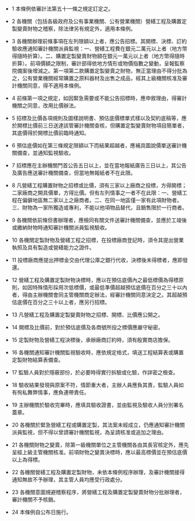 * 1 本條例依審計法第五十一條之規定訂定之。

* 2 各機關（包括各級政府及公有事業機關、公有營業機關）營繕工程及購置定製變賣財物之稽察，除法律另有規定外，適用本條例。

* 3 各機關辦理前條事項在左列限額以上者，應公告招標。其開標、決標、訂約驗收應通知審計機關派員監視：一、營繕工程費在銀元二萬元以上者（地方幣得隨時折算）。二、購置定製變賣財物額在銀元一萬元以上者（地方幣得隨時折算）。前項價額之限制，審計部得依地方情形或物價指數之變動，呈報監察院備案後增減之。第一項第二款購置定製變賣之財物，無正當理由不得分批為之，公有營業機關經常購置之原料器材及出售之成品，經其上級機關核准及審計機關同意，得不適用本條例。

* 4 前條第一項之規定，如因緊急需要或不能公告招標時，應申敘理由，得審計機關之同意，改用比價辦法。

* 5 招標及比價各項規則及圖樣說明書、預估底價標單式樣以及契約底稿等，應於開標比價前三日送達該管審計機關查核，但購置定製變賣財物項目簡單者，其底價得於開標比價前臨時通知。

* 6 預估底價如在第三條規定限額以下而結果超越者，應補具圖說價單送審計機關備查，並通知監視驗收。

* 7 招標應在主辦機關門首公告五日以上，並在當地報紙廣告三日以上，其公告及廣告應送審計機關備查，但當地無報紙者不在此限。

* 8 凡營繕工程購置財物之招標或比價，須有三家以上廠商之投標，方得開標；二家廠商之開具價單，方得比價。但有左列情事之一者不在此限：一、營繕工程在偏僻地區無二家以上之廠商者。二、在同一地區僅一家有此項財物者。三、財物為一家所獨造或專利，不能以他項物品替代，且銷售限於一行商者。

* 9 各機關依前條但書辦理者，應檢同有關文件送審計機關備查，並應於工竣後或繳納財物時通知審計機關派員監視驗收。

* 10 各機關定製財物及營繕工程之招標，在投標廠商登記時，須令其提出營業執照及具有製造或營繕能力之證件。

* 11 投標廠商應提出押標金交由代理公庫之銀行代收，決標後未得標者，應即發還。

* 12 營繕工程及購置定製財物決標時，應以在預估底價內之最低標價為得標原則，如因特殊情形採用次低標價，或最低準價超越預估底價在百分之三十以內者，得由主辦機關會同主管機關商定辦法，經審計機關同意決定之。其超越預估底價在百分之三十以上者，應另行招標。

* 13 凡營繕工程及購置定製變賣財物之招標、開標、比價應公開之。

* 14 開標及比價前，對於預估底價及各商號所投之標價應嚴守秘密。

* 15 定製財物及營繕工程決標後，承辦廠商訂約時，須有殷實商店擔保。

* 16 各機關通知審計機關監視驗收時，應依規定格式，填送工程結算表或購置定製財物結算表備查。

* 17 監驗人員對於隱蔽部份，於必要時得實行拆驗或化驗，作詳密之檢查。

* 18 驗收結果發現與原案不符，情節重大者，主辦人員應負其責，監驗人員如有徇私舞弊情事，應負連帶責任。

* 19 主辦機關於驗收完畢時，應填具驗收證書，並由監視及驗收人員分別署名蓋章。

* 20 各機關於緊急營繕工程或購置定製，其法案未經成立，仍應通知審計機關派員監視，但不得以曾請審計機關監視，為呈請核准或追加之理由。

* 21 各機關財物之變賣，除第一級機關單位之主管機關各由其長官核定外，應先呈經上級主管機關核准。前項財物之變賣決標時，應以最高標價並在預估底價以上為得標。

* 22 各機關營繕工程及購置定製財物，未依本條例程序辦理，及審計機關接得通知無故不予辦理，其主管人員均應受行政處分。

* 23 各機關意圖規避稽察程序，將營繕工程及購置定製變賣財物分批辦理者，審計機關不予核銷。

* 24 本條例自公布日施行。

